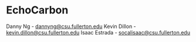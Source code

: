 # EchoCarbon

Danny Ng - dannyng@csu.fullerton.edu
Kevin Dillon - kevin.dillon@csu.fullerton.edu
Isaac Estrada - socalisaac@csu.fullerton.edu